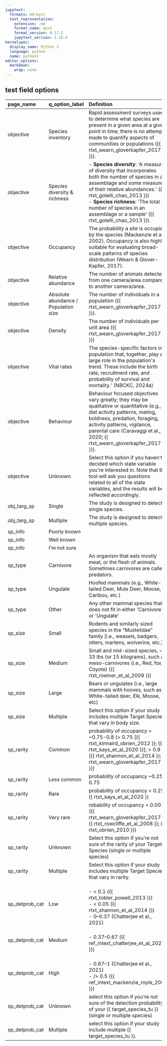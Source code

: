 ```yaml
---
jupytext:
  formats: md:myst
  text_representation:
    extension: .md
    format_name: myst
    format_version: 0.17.2
    jupytext_version: 1.16.4
kernelspec:
  display_name: Python 3
  language: python
  name: python3
editor_options: 
  markdown: 
    wrap: none
---
```

## test field options

| page_name | q_option_label | Definition |
|:----------------|:----------------|:-------------------------------------------------------|
| objective | Species inventory | Rapid assessment surveys used to determine what species are present in a given area at a given point in time; there is no attempt made to quantify aspects of communities or populations ({{ rtxt_wearn_gloverkapfer_2017 }}). |
| objective | Species diversity & richness |     - <b>Species diversity</b>: 'A measure of diversity that incorporates both the number of species in an assemblage and some measure of their relative abundances.' ({{ rtxt_gotelli_chao_2013 }})<br>    - <b>Species richness</b>: 'The total number of species in an assemblage or a sample' ({{ rtxt_gotelli_chao_2013 }}). |
| objective | Occupancy | The probability a site is occupied by the species (Mackenzie et al., 2002). Occupancy is also highly suitable for evaluating broad-scale patterns of species distribution (Wearn & Glover-Kapfer, 2017). |
| objective | Relative abundance | The number of animals detected from one camera/area compared to another camera/area. |
| objective | Absolute abundance / Population size | The number of individuals in a population ({{ rtxt_wearn_gloverkapfer_2017 }}). |
| objective | Density | The number of individuals per unit area ({{ rtxt_wearn_gloverkapfer_2017 }}) |
| objective | Vital rates | The species-specific factors of a population that, together, play a large role in the population's trend. These include the birth rate, recruitment rate, and probability of survival and mortality.' (NBCKC, 2024a) |
| objective | Behaviour | Behaviour focused objectives vary greatly; they may be qualitative or quantitative (e.g., diel activity patterns, mating, boldness, predation, foraging, activity patterns, vigilance, parental care (Caravaggi et al., 2020; {{ rtxt_wearn_gloverkapfer_2017 }}). |
| objective | Unknown | Select this option if you haven't decided which state variable you're interested in. Note that the tool will ask you questions related to all of the state variables, and the results will be reflected accordingly. |
| obj_targ_sp | Single | The study is designed to detect a single species. |
| obj_targ_sp | Multiple | The study is designed to detect multiple species. |
| sp_info | Poorly known |  |
| sp_info | Well known |  |
| sp_info | I'm not sure |  |
| sp_type | Carnivore | An organism that eats mostly meat, or the flesh of animals. Sometimes carnivores are called predators. |
| sp_type | Ungulate | Hoofed mammals (e.g., White-tailed Deer, Mule Deer, Moose, Caribou, etc.) |
| sp_type | Other | Any other mammal species that does not fit in either 'Carnivore' or 'Ungulate' |
| sp_size | Small | Rodents and similarly sized species in the “Mustelidae” family [i.e., weasels, badgers, otters, martens, wolverine, etc.]) |
| sp_size | Medium | Small and mid-sized species, ~< 33 lbs (or 15 kilograms), such as meso-carnivores (i.e., Red, fox, Coyote) ({{ rtxt_roemer_et_al_2009 }}) |
| sp_size | Large | Bears or ungulates (i.e., large mammals with hooves, such as White-tailed deer, Elk, Moose, etc) |
| sp_size | Multiple | Select this option if your study includes multiple Target Species that vary in body size. |
| sp_rarity | Common | probability of occupancy > ~0.75-0.8  (> 0.75 [{{ rtxt_kinnaird_obrien_2012 }}; {{ rtxt_kays_et_al_2020 }}]; > 0.8 [{{ rtxt_shannon_et_al_2014 }}; {{ rtxt_wearn_gloverkapfer_2017 }}] |
| sp_rarity | Less common | probability of occupancy ~0.25-0.75 |
| sp_rarity | Rare | probability of occupancy < 0.25 {{ rtxt_kays_et_al_2020 }} |
| sp_rarity | Very rare | robability of occupancy < 0.001 ({{ rtxt_wearn_gloverkapfer_2017 }}; {{ rtxt_rowcliffe_et_al_2008 }}; {{ rtxt_obrien_2010 }}) |
| sp_rarity | Unknown | Select this option if you’re not sure of the rarity of your Target Species (single or multiple species) |
| sp_rarity | Multiple | Select this option if your study includes multiple Target Species that vary in rarity. |
| sp_detprob_cat | Low | <br>    - < 0.1 ({{ rtxt_tobler_powell_2013 }})<br>    - < 0.05 ({{ rtxt_shannon_et_al_2014 }})<br>    - 0–0.37 (Chatterjee et al., 2021) |
| sp_detprob_cat | Medium | <br>   - 0.37–0.67 ({{ ref_intext_chatterjee_et_al_2021 }}) |
| sp_detprob_cat | High | <br>    - 0.67–1 (Chatterjee et al., 2021)<br>    - /> 0.5 ({{ ref_intext_mackenzie_royle_2005 }}) |
| sp_detprob_cat | Unknown | select this option if you’re not sure of the detection probability of your {{ target_species_tu }} (single or multiple species) |
| sp_detprob_cat | Multiple | select this option if your study include multiple {{ target_species_tu }}. |

